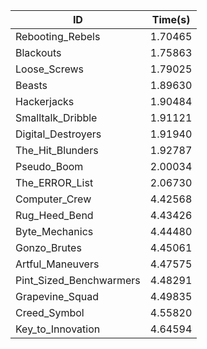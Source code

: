 |ID|Time(s)|
|-|-|
|Rebooting_Rebels|1.70465|
|Blackouts|1.75863|
|Loose_Screws|1.79025|
|Beasts|1.89630|
|Hackerjacks|1.90484|
|Smalltalk_Dribble|1.91121|
|Digital_Destroyers|1.91940|
|The_Hit_Blunders|1.92787|
|Pseudo_Boom|2.00034|
|The_ERROR_List|2.06730|
|Computer_Crew|4.42568|
|Rug_Heed_Bend|4.43426|
|Byte_Mechanics|4.44480|
|Gonzo_Brutes|4.45061|
|Artful_Maneuvers|4.47575|
|Pint_Sized_Benchwarmers|4.48291|
|Grapevine_Squad|4.49835|
|Creed_Symbol|4.55820|
|Key_to_Innovation|4.64594|
